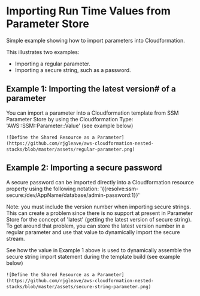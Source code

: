 # Importing Run Time Values from Parameter Store

Simple example showing how to import parameters into Cloudformation.

This illustrates two examples:
* Importing a regular parameter.
* Importing a secure string, such as a password.

## Example 1: Importing the latest version# of a parameter

You can import a parameter into a Cloudformation template from SSM Parameter Store by using the Cloudformation Type: 'AWS::SSM::Parameter::Value<String>' (see example below)

	![Define the Shared Resource as a Parameter](https://github.com/rjgleave/aws-cloudformation-nested-stacks/blob/master/assets/regular-parameter.png)

## Example 2: Importing a secure password

A secure password can be imported directly into a Cloudformation resource property using the following notation:   '{{resolve:ssm-secure:/dev/AppName/database/admin-password:1}}'

Note: you must include the version number when importing secure strings.    This can create a problem since there is no support at present in Parameter Store for the concept of 'latest' (getting the latest version of secure string).    To get around that problem, you can store the latest version number in a regular parameter and use that value to dynamically import the secure stream.

See how the value in Example 1 above is used to dynamically assemble the secure string import statement during the template build (see example below)

	![Define the Shared Resource as a Parameter](https://github.com/rjgleave/aws-cloudformation-nested-stacks/blob/master/assets/secure-string-parameter.png)
